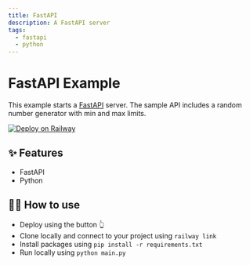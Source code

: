```yaml
---
title: FastAPI
description: A FastAPI server
tags:
  - fastapi
  - python
---
```


# FastAPI Example

This example starts a [FastAPI](https://fastapi.tiangolo.com/) server. The sample API includes a random number generator with min and max limits.

[![Deploy on Railway](https://railway.app/button.svg)](https://railway.app/new/template?template=https%3A%2F%2Fgithub.com%2Frailwayapp%2Fstarters%2Ftree%2Fmaster%2Fexamples%2Ffastapi)

## ✨ Features

- FastAPI
- Python

## 💁‍♀️ How to use

- Deploy using the button 👆
- Clone locally and connect to your project using `railway link`
- Install packages using `pip install -r requirements.txt`
- Run locally using `python main.py`
